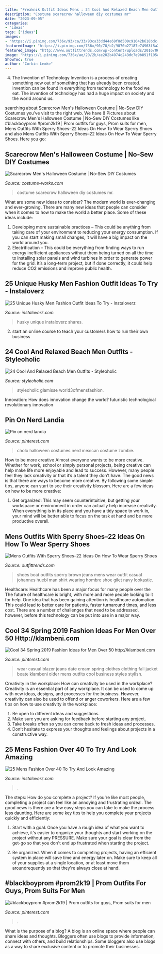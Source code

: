 ```yaml
---
title: "Freaknik Outfit Ideas Mens : 24 Cool And Relaxed Beach Men Outfits"
description: "Costume scarecrow halloween diy costumes mr"
date: "2023-09-05"
categories:
- "ideas"
tags: ["ideas"]
images:
- "https://i.pinimg.com/736x/93/ca/33/93ca33dd44e69f8d509c91042b618bdc--cholo-costume-mexican-costume.jpg"
featuredImage: "https://i.pinimg.com/736x/90/70/b2/9070b27187e74963f8a2469cc1ef0e21.jpg"
featured_image: "http://www.outfittrends.com/wp-content/uploads/2016/06/416e5106b862be0bbf3f2c3dd4db74c1.jpg"
image: "https://i.pinimg.com/736x/ae/20/2b/ae202b4074c243dc7e9b891f105a41a4.jpg"
ShowToc: true
author: "Corbin Lemke"
---
```



4. The Invention of Technology
Invention is a process of creating something new out of something that has already been created. Invention can be found in everything from technology to the food we eat. The invention of technology has had a huge impact on society and the world around us.

	

		
searching about Scarecrow Men&#039;s Halloween Costume | No-Sew DIY Costumes you've visit to the right web. We have 8 Pictures about Scarecrow Men&#039;s Halloween Costume | No-Sew DIY Costumes like #blackboyprom #prom2k19 | Prom outfits for guys, Prom suits for men, Mens Outfits With Sperry Shoes–22 Ideas On How To Wear Sperry Shoes and also Mens Outfits With Sperry Shoes–22 Ideas On How To Wear Sperry Shoes. Here you go:
		
    
## Scarecrow Men&#039;s Halloween Costume | No-Sew DIY Costumes

<img loading=lazy src="https://photos.costume-works.com/full/scarecrow96.jpg" onerror="this.onerror=null;this.src='https://tse2.mm.bing.net/th?id=OIP.uNZJ2qCI5bySVCmuoulevwHaNE&amp;pid=15.1';" alt="Scarecrow Men&#039;s Halloween Costume | No-Sew DIY Costumes">

_Source: costume-works.com_

>costume scarecrow halloween diy costumes mr. 

	

What are some new ideas to consider?
The modern world is ever-changing and ever-growing. There are many new ideas that people can consider when it comes to how to make the world a better place. Some of these ideas include: 
1. Developing more sustainable practices – This could be anything from taking care of your environment to reducing your energy consumption. If you can start making small changes, it will have a big impact on the world around you. 
2. Electrification – This could be everything from finding ways to run energy inefficient appliances without them being turned on all the time to installing solar panels and wind turbines in order to generate power for the grid. It’s a long-term project, but if done correctly, it could help reduce CO2 emissions and improve public health. 

    
## 25 Unique Husky Men Fashion Outfit Ideas To Try - Instaloverz

<img loading=lazy src="http://www.instaloverz.com/wp-content/uploads/2017/05/27.-Husky-Men.jpg" onerror="this.onerror=null;this.src='https://tse3.mm.bing.net/th?id=OIP.-5kWvY9OiUEaB5_4U7jqfQAAAA&amp;pid=15.1';" alt="25 Unique Husky Men Fashion Outfit Ideas To Try - Instaloverz">

_Source: instaloverz.com_

>husky unique instaloverz shares. 

	

2. start an online course to teach your customers how to run their own business 

    
## 24 Cool And Relaxed Beach Men Outfits - Styleoholic

<img loading=lazy src="https://i.styleoholic.com/cool-and-relaxed-beach-men-outfits-13.jpg" onerror="this.onerror=null;this.src='https://tse2.mm.bing.net/th?id=OIP.vQWwAozIgKrIthvbo7fK-gHaLF&amp;pid=15.1';" alt="24 Cool And Relaxed Beach Men Outfits - Styleoholic">

_Source: styleoholic.com_

>styleoholic glamisse world3ofmensfashion. 

	

Innovation: How does innovation change the world?
futuristic 
technological 
revolutionary
innovation

    
## Pin On Nerd Landia

<img loading=lazy src="https://i.pinimg.com/736x/93/ca/33/93ca33dd44e69f8d509c91042b618bdc--cholo-costume-mexican-costume.jpg" onerror="this.onerror=null;this.src='https://tse3.mm.bing.net/th?id=OIP.tjaWknGptdHEehD0sVWhAQHaJ3&amp;pid=15.1';" alt="Pin on nerd landia">

_Source: pinterest.com_

>cholo halloween costumes nerd mexican costume zombie. 

	

How to be more creative
Almost everyone wants to be more creative. Whether for work, school or simply personal projects, being creative can help make life more enjoyable and lead to success. However, many people feel they lack creativity or that it’s a talent they don’t have. The good news is that there are ways to become more creative. By following some simple tips, anyone can start to see their creativity blossom.
Here are a few ideas on how to be more creative:

1) Get organized: This may seem counterintuitive, but getting your workspace or environment in order can actually help increase creativity. When everything is in its place and you have a tidy space to work in, your mind will be better able to focus on the task at hand and be more productive overall.

    
## Mens Outfits With Sperry Shoes–22 Ideas On How To Wear Sperry Shoes

<img loading=lazy src="http://www.outfittrends.com/wp-content/uploads/2016/06/416e5106b862be0bbf3f2c3dd4db74c1.jpg" onerror="this.onerror=null;this.src='https://tse4.mm.bing.net/th?id=OIP.Uf9L76M-QzYNUNA8d0-5GQHaKw&amp;pid=15.1';" alt="Mens Outfits With Sperry Shoes–22 Ideas On How To Wear Sperry Shoes">

_Source: outfittrends.com_

>shoes boat outfits sperry brown jeans mens wear outfit casual johannes huebl man shirt wearing hombre shoe gilet navy lookastic. 

	

Healthcare: Healthcare has been a major focus for many people over the
The future of healthcare is bright, with more and more people looking to it for help. One idea that has been gaining attention is healthcare automation. This could lead to better care for patients, faster turnaround times, and less cost. There are a number of challenges that need to be addressed, however, before this technology can be put into use in a major way.

    
## Cool 34 Spring 2019 Fashion Ideas For Men Over 50 Http://klambeni.com

<img loading=lazy src="https://i.pinimg.com/736x/90/70/b2/9070b27187e74963f8a2469cc1ef0e21.jpg" onerror="this.onerror=null;this.src='https://tse2.mm.bing.net/th?id=OIP.3-stSDsYkn19A3mbUoBsJAHaJ3&amp;pid=15.1';" alt="Cool 34 Spring 2019 Fashion Ideas for Men Over 50 http://klambeni.com">

_Source: pinterest.com_

>wear casual blazer jeans date cream spring clothes clothing fall jacket beate klambeni older mens outfits cool business styles stylish. 

	

Creativity in the workplace: How can creativity be used in the workplace?
Creativity is an essential part of any workplace. It can be used to come up with new ideas, designs, and processes for the business. However, creativity can also be used to offend or anger coworkers. Here are a few tips on how to use creativity in the workplace: 
1. Be open to different ideas and suggestions.
2. Make sure you are asking for feedback before starting any project. 
3. Take breaks often so you can come back to fresh ideas and processes. 
4. Don’t hesitate to express your thoughts and feelings about projects in a constructive way.

    
## 25 Mens Fashion Over 40 To Try And Look Amazing

<img loading=lazy src="https://www.instaloverz.com/wp-content/uploads/2016/08/21-mens-fashion-over-40.jpg" onerror="this.onerror=null;this.src='https://tse1.mm.bing.net/th?id=OIP.GTxi0mvQLcnzq0ghlV7vPQHaLH&amp;pid=15.1';" alt="25 Mens Fashion Over 40 To Try And Look Amazing">

_Source: instaloverz.com_

>. 

	

The steps: How do you complete a project?
If you're like most people, completing a project can feel like an annoying and frustrating ordeal. The good news is there are a few easy steps you can take to make the process less daunting. Here are some key tips to help you complete your projects quickly and efficiently:
1. Start with a goal. Once you have a rough idea of what you want to achieve, it's easier to organize your thoughts and start working on the project without any PRESSURE. Make sure your goal is clear from the get-go so that you don't end up frustrated when starting the project.

2. Be organized. When it comes to completing projects, having an efficient system in place will save time and energy later on. Make sure to keep all of your supplies at a single location, or at least move them aroundrequently so that they're always close at hand.

    
## #blackboyprom #prom2k19 | Prom Outfits For Guys, Prom Suits For Men

<img loading=lazy src="https://i.pinimg.com/736x/ae/20/2b/ae202b4074c243dc7e9b891f105a41a4.jpg" onerror="this.onerror=null;this.src='https://tse2.mm.bing.net/th?id=OIP.2nN1MwUxSXmNHVMa683I3QHaJ4&amp;pid=15.1';" alt="#blackboyprom #prom2k19 | Prom outfits for guys, Prom suits for men">

_Source: pinterest.com_

>. 

	

What is the purpose of a blog?
A blog is an online space where people can share ideas and thoughts. Bloggers often use blogs to provide information, connect with others, and build relationships. Some bloggers also use blogs as a way to share exclusive content or to promote their businesses.

